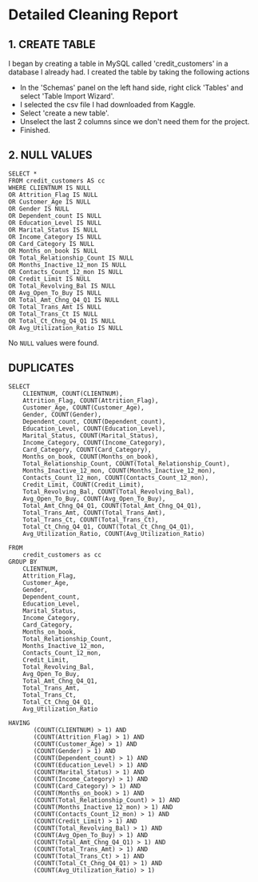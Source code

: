 # Detailed Cleaning Report

## 1. CREATE TABLE
I began by creating a table in MySQL called 'credit_customers' in a database I already had. I created the table by taking the following actions
- In the 'Schemas' panel on the left hand side, right click 'Tables' and select 'Table Import Wizard'.
- I selected the csv file I had downloaded from Kaggle.
- Select 'create a new table'.
- Unselect the last 2 columns since we don't need them for the project.
- Finished.

## 2. NULL VALUES
```
SELECT *
FROM credit_customers AS cc
WHERE CLIENTNUM IS NULL
OR Attrition_Flag IS NULL
OR Customer_Age IS NULL
OR Gender IS NULL
OR Dependent_count IS NULL
OR Education_Level IS NULL
OR Marital_Status IS NULL
OR Income_Category IS NULL
OR Card_Category IS NULL
OR Months_on_book IS NULL
OR Total_Relationship_Count IS NULL
OR Months_Inactive_12_mon IS NULL
OR Contacts_Count_12_mon IS NULL
OR Credit_Limit IS NULL
OR Total_Revolving_Bal IS NULL
OR Avg_Open_To_Buy IS NULL
OR Total_Amt_Chng_Q4_Q1 IS NULL
OR Total_Trans_Amt IS NULL
OR Total_Trans_Ct IS NULL
OR Total_Ct_Chng_Q4_Q1 IS NULL
OR Avg_Utilization_Ratio IS NULL
```
No ```NULL``` values were found.

## DUPLICATES
```
SELECT 
    CLIENTNUM, COUNT(CLIENTNUM),
    Attrition_Flag, COUNT(Attrition_Flag),
    Customer_Age, COUNT(Customer_Age),
    Gender, COUNT(Gender),
    Dependent_count, COUNT(Dependent_count),
    Education_Level, COUNT(Education_Level),
    Marital_Status, COUNT(Marital_Status),
    Income_Category, COUNT(Income_Category),
    Card_Category, COUNT(Card_Category),
    Months_on_book, COUNT(Months_on_book),
    Total_Relationship_Count, COUNT(Total_Relationship_Count),
    Months_Inactive_12_mon, COUNT(Months_Inactive_12_mon),
    Contacts_Count_12_mon, COUNT(Contacts_Count_12_mon),
    Credit_Limit, COUNT(Credit_Limit),
    Total_Revolving_Bal, COUNT(Total_Revolving_Bal),
    Avg_Open_To_Buy, COUNT(Avg_Open_To_Buy),
    Total_Amt_Chng_Q4_Q1, COUNT(Total_Amt_Chng_Q4_Q1),
    Total_Trans_Amt, COUNT(Total_Trans_Amt),
    Total_Trans_Ct, COUNT(Total_Trans_Ct),
    Total_Ct_Chng_Q4_Q1, COUNT(Total_Ct_Chng_Q4_Q1),
    Avg_Utilization_Ratio, COUNT(Avg_Utilization_Ratio)    

FROM
    credit_customers as cc
GROUP BY 
    CLIENTNUM, 
    Attrition_Flag,
    Customer_Age,
    Gender,
    Dependent_count,
    Education_Level,
    Marital_Status,
    Income_Category,
    Card_Category,
    Months_on_book,
    Total_Relationship_Count,
    Months_Inactive_12_mon,
    Contacts_Count_12_mon,
    Credit_Limit,
    Total_Revolving_Bal,
    Avg_Open_To_Buy,
    Total_Amt_Chng_Q4_Q1,
    Total_Trans_Amt,
    Total_Trans_Ct,
    Total_Ct_Chng_Q4_Q1,
    Avg_Utilization_Ratio
    
HAVING 
       (COUNT(CLIENTNUM) > 1) AND 
       (COUNT(Attrition_Flag) > 1) AND
       (COUNT(Customer_Age) > 1) AND 
       (COUNT(Gender) > 1) AND 
       (COUNT(Dependent_count) > 1) AND 
       (COUNT(Education_Level) > 1) AND 
       (COUNT(Marital_Status) > 1) AND 
       (COUNT(Income_Category) > 1) AND 
       (COUNT(Card_Category) > 1) AND 
       (COUNT(Months_on_book) > 1) AND 
       (COUNT(Total_Relationship_Count) > 1) AND 
       (COUNT(Months_Inactive_12_mon) > 1) AND 
       (COUNT(Contacts_Count_12_mon) > 1) AND 
       (COUNT(Credit_Limit) > 1) AND 
       (COUNT(Total_Revolving_Bal) > 1) AND 
       (COUNT(Avg_Open_To_Buy) > 1) AND 
       (COUNT(Total_Amt_Chng_Q4_Q1) > 1) AND 
       (COUNT(Total_Trans_Amt) > 1) AND 
       (COUNT(Total_Trans_Ct) > 1) AND 
       (COUNT(Total_Ct_Chng_Q4_Q1) > 1) AND 
       (COUNT(Avg_Utilization_Ratio) > 1)
```
